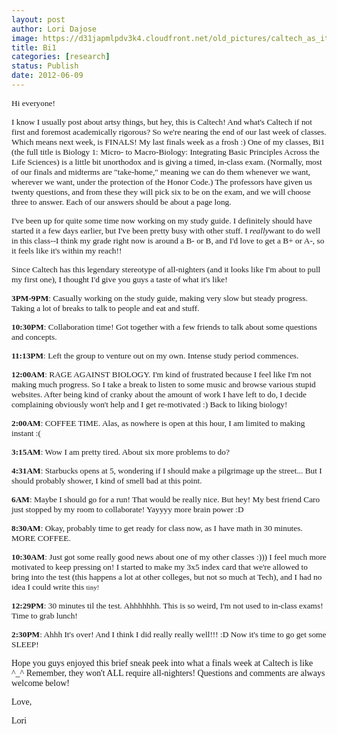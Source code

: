 ```yaml
---
layout: post
author: Lori Dajose
image: https://d31japmlpdv3k4.cloudfront.net/old_pictures/caltech_as_it_happens/6a0105349b8251970b0176152211b7970c.jpg
title: Bi1
categories: [research]
status: Publish
date: 2012-06-09
---
```



<span style="font-size: 10pt; font-family: 'trebuchet ms', geneva;">Hi everyone!

<span style="font-size: 10pt; font-family: 'trebuchet ms', geneva;">I know I usually post about artsy things, but hey, this is Caltech! And what's Caltech if not first and foremost academically rigorous? So we're nearing the end of our last week of classes. Which means next week, is FINALS! My last finals week as a frosh :) One of my classes, Bi1 (the full title is Biology 1: Micro- to Macro-Biology: Integrating Basic Principles Across the Life Sciences) is a little bit unorthodox and is giving a timed, in-class exam. (Normally, most of our finals and midterms are "take-home," meaning we can do them whenever we want, wherever we want, under the protection of the Honor Code.) The professors have given us twenty questions, and from these they will pick six to be on the exam, and we will choose three to answer. Each of our answers should be about a page long.

<span style="font-size: 10pt; font-family: 'trebuchet ms', geneva;">I've been up for quite some time now working on my study guide. I definitely should have started it a few days earlier, but I've been pretty busy with other stuff. I *really*want to do well in this class--I think my grade right now is around a B- or B, and I'd love to get a B+ or A-, so it feels like it's within my reach!!

<span style="font-size: 10pt; font-family: 'trebuchet ms', geneva;">Since Caltech has this legendary stereotype of all-nighters (and it looks like I'm about to pull my first one), I thought I'd give you guys a taste of what it's like!

<span style="font-size: 10pt; font-family: 'trebuchet ms', geneva;">**3PM-9PM**: Casually working on the study guide, making very slow but steady progress. Taking a lot of breaks to talk to people and eat and stuff.

<span style="font-size: 10pt; font-family: 'trebuchet ms', geneva;">**10:30PM**: Collaboration time! Got together with a few friends to talk about some questions and concepts.

<span style="font-size: 10pt; font-family: 'trebuchet ms', geneva;">**11:13PM**: Left the group to venture out on my own. Intense study period commences.

<span style="font-size: 10pt; font-family: 'trebuchet ms', geneva;">**12:00AM**: RAGE AGAINST BIOLOGY. I'm kind of frustrated because I feel like I'm not making much progress. So I take a break to listen to some music and browse various stupid websites. After being kind of cranky about the amount of work I have left to do, I decide complaining obviously won't help and I get re-motivated :) Back to liking biology!

<span style="font-size: 10pt; font-family: 'trebuchet ms', geneva;">**2:00AM**: COFFEE TIME. Alas, as nowhere is open at this hour, I am limited to making instant :(

<span style="font-size: 10pt; font-family: 'trebuchet ms', geneva;">**3:15AM**: Wow I am pretty tired. About six more problems to do?

<span style="font-size: 10pt; font-family: 'trebuchet ms', geneva;">**4:31AM**: Starbucks opens at 5, wondering if I should make a pilgrimage up the street... But I should probably shower, I kind of smell bad at this point.

<span style="font-size: 10pt; font-family: 'trebuchet ms', geneva;">**6AM**: Maybe I should go for a run! That would be really nice. But hey! My best friend Caro just stopped by my room to collaborate! Yayyyy more brain power :D

<span style="font-size: 10pt; font-family: 'trebuchet ms', geneva;">**8:30AM**: Okay, probably time to get ready for class now, as I have math in 30 minutes. MORE COFFEE.

<span style="font-family: 'trebuchet ms', geneva;"><span style="font-size: 10pt;">**10:30AM**: Just got some really good news about one of my other classes :))) I feel much more motivated to keep pressing on! I started to make my 3x5 index card that we're allowed to bring into the test (this happens a lot at other colleges, but not so much at Tech), and I had no idea I could write this <span style="font-size: 11px;">tiny<span style="font-size: x-small;">!

<span style="font-size: 10pt; font-family: 'trebuchet ms', geneva;">**12:29PM**: 30 minutes til the test. Ahhhhhhh. This is so weird, I'm not used to in-class exams! Time to grab lunch!

<span style="font-size: 10pt; font-family: 'trebuchet ms', geneva;">**2:30PM**: Ahhh It's over! And I think I did really really well!!! :D Now it's time to go get some SLEEP!

<span style="font-family: 'trebuchet ms', geneva;">Hope you guys enjoyed this brief sneak peek into what a finals week at Caltech is like ^_^ Remember, they won't ALL require all-nighters! Questions and comments are always welcome below!

<span style="font-family: 'trebuchet ms', geneva;">Love,

<span style="font-family: 'trebuchet ms', geneva;">Lori

